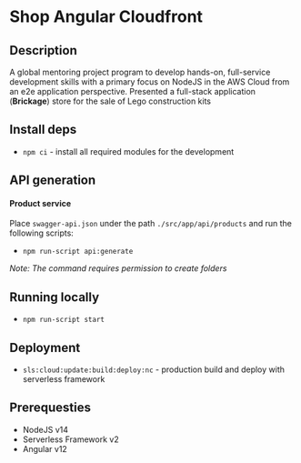 # Shop Angular Cloudfront

## Description

A global mentoring project program to develop hands-on, full-service development skills with a primary focus on NodeJS in the AWS Cloud from an e2e application perspective.
Presented a full-stack application (**Brickage**) store for the sale of Lego construction kits

## Install deps

- `npm ci` - install all required modules for the development

## API generation

#### Product service

Place `swagger-api.json` under the path `./src/app/api/products` and run the following scripts:

- `npm run-script api:generate`

_Note: The command requires permission to create folders_

## Running locally

- `npm run-script start`

## Deployment

- `sls:cloud:update:build:deploy:nc` - production build and deploy with serverless framework

## Prerequesties

- NodeJS v14
- Serverless Framework v2
- Angular v12
